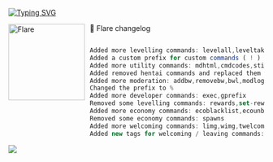[![Typing SVG](https://readme-typing-svg.herokuapp.com?color=F74B3C&lines=Introducing+Flare;The+best+discord+bot;Made+by+Safira)](https://git.io/typing-svg)


<img width="150" height="150" align="left" style="float: left; margin: 0 10px 0 0;" alt="Flare" src="https://cdn.discordapp.com/attachments/933455205230592010/965296609426559086/unknown.png"> 



🚀 Flare changelog
```js

Added more levelling commands: levelall,leveltakeall,levelrole,takelevelrole,xpall,xptakeall,xprole,takexprole
Added a custom prefix for custom commands ( ! )
Added more utility commands: mdhtml,cmdcodes,stickyadd,stickydelete,stickies,remind-me,remind-channel,nameme,password,urban,http,bug,math,source
Added removed hentai commands and replaced them with actual nsfw
Added more moderation: addbw,removebw,bwl,modlog
Changed the prefix to %
Added more developer commands: exec,gprefix
Removed some levelling commands: rewards,set-reward
Added more economy commands: ecoblacklist,ecounblacklist,economy
Removed some economy commands: spawns
Added more welcoming commands: limg,wimg,twelcome,tgoodbye,wcodes
Added new tags for welcoming / leaving commands: <owner>,<owner.tag>,<owner.id>,<owner.mention>,<author.id>,<user.age>,<owner.age>,<server.age>,<join.time,<leave.time> - Displays leaving time ( only works in the leave message )
```








![](https://cdn.discordapp.com/attachments/933455205230592010/965300990221906010/Flare.gif)


